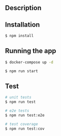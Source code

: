 ## Description



## Installation

```bash
$ npm install
```

## Running the app

```bash
$ docker-compose up -d

```

```bash
$ npm run start

```



## Test

```bash
# unit tests
$ npm run test

# e2e tests
$ npm run test:e2e

# test coverage
$ npm run test:cov
```

